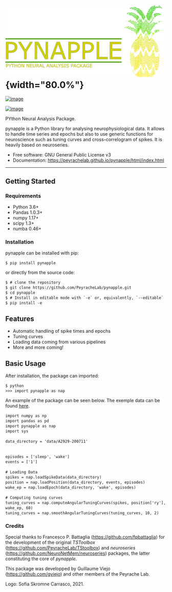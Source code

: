 ![pic1](pynapple_logo.png){width="80.0%"}
=========================================

[![image](https://img.shields.io/pypi/v/pynapple.svg)](https://pypi.python.org/pypi/pynapple)

[![image](https://img.shields.io/travis/gviejo/pynapple.svg)](https://travis-ci.com/gviejo/pynapple)

PYthon Neural Analysis Package.

pynapple is a Python library for analysing neurophysiological data. It
allows to handle time series and epochs but also to use generic
functions for neuroscience such as tuning curves and cross-correlogram
of spikes. It is heavily based on neuroseries.

-   Free software: GNU General Public License v3
-   Documentation:
    <https://peyrachelab.github.io/pynapple/html/index.html>

------------------------------------------------------------------------

Getting Started
---------------

### Requirements

-   Python 3.6+
-   Pandas 1.0.3+
-   numpy 1.17+
-   scipy 1.3+
-   numba 0.46+

### Installation

pynapple can be installed with pip:

``` {.sourceCode .shell}
$ pip install pynapple
```

or directly from the source code:

``` {.sourceCode .shell}
$ # clone the repository
$ git clone https://github.com/PeyracheLab/pynapple.git
$ cd pynapple
$ # Install in editable mode with `-e` or, equivalently, `--editable`
$ pip install -e
```

Features
--------

-   Automatic handling of spike times and epochs
-   Tuning curves
-   Loading data coming from various pipelines
-   More and more coming!

Basic Usage
-----------

After installation, the package can imported:

``` {.sourceCode .shell}
$ python
>>> import pynapple as nap
```

An example of the package can be seen below. The exemple data can be
found
[here](https://www.dropbox.com/s/1kc0ulz7yudd9ru/A2929-200711.tar.gz?dl=1).

``` {.sourceCode .python}
import numpy as np
import pandas as pd
import pynapple as nap
import sys

data_directory = 'data/A2929-200711'


episodes = ['sleep', 'wake']
events = ['1']

# Loading Data
spikes = nap.loadSpikeData(data_directory)   
position = nap.loadPosition(data_directory, events, episodes)
wake_ep = nap.loadEpoch(data_directory, 'wake', episodes)

# Computing tuning curves
tuning_curves = nap.computeAngularTuningCurves(spikes, position['ry'], wake_ep, 60)
tuning_curves = nap.smoothAngularTuningCurves(tuning_curves, 10, 2)
```

### Credits

Special thanks to Francesco P. Battaglia
(<https://github.com/fpbattaglia>) for the development of the original
*TSToolbox* (<https://github.com/PeyracheLab/TStoolbox>) and
*neuroseries* (<https://github.com/NeuroNetMem/neuroseries>) packages,
the latter constituting the core of *pynapple*.

This package was developped by Guillaume Viejo
(<https://github.com/gviejo>) and other members of the Peyrache Lab.

Logo: Sofia Skromne Carrasco, 2021.
